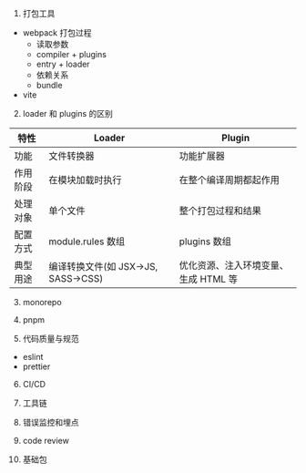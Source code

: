 1. 打包工具

- webpack 打包过程
  - 读取参数
  - compiler + plugins
  - entry + loader
  - 依赖关系
  - bundle
- vite

2. loader 和 plugins 的区别

| 特性     | Loader                            | Plugin                               |
| -------- | --------------------------------- | ------------------------------------ |
| 功能     | 文件转换器                        | 功能扩展器                           |
| 作用阶段 | 在模块加载时执行                  | 在整个编译周期都起作用               |
| 处理对象 | 单个文件                          | 整个打包过程和结果                   |
| 配置方式 | module.rules 数组                 | plugins 数组                         |
| 典型用途 | 编译转换文件(如 JSX→JS, SASS→CSS) | 优化资源、注入环境变量、生成 HTML 等 |

3. monorepo

4. pnpm

5. 代码质量与规范

- eslint
- prettier

6. CI/CD

7. 工具链

8. 错误监控和埋点

9. code review

10. 基础包
